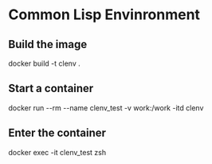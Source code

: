 # Common Lisp Envinronment

## Build the image
docker build -t clenv .

## Start a container
docker run --rm --name clenv_test -v work:/work -itd clenv

## Enter the container
docker exec -it clenv_test zsh
